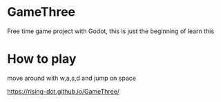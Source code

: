 # GameThree

Free time game project with Godot, this is just the beginning of learn this  

# How to play

move around with w,a,s,d and jump on space

https://rising-dot.github.io/GameThree/

